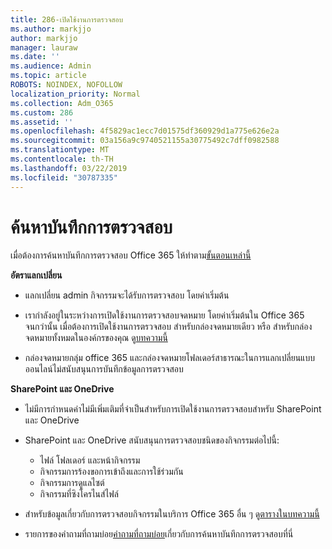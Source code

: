 ```yaml
---
title: 286-เปิดใช้งานการตรวจสอบ
ms.author: markjjo
author: markjjo
manager: lauraw
ms.date: ''
ms.audience: Admin
ms.topic: article
ROBOTS: NOINDEX, NOFOLLOW
localization_priority: Normal
ms.collection: Adm_O365
ms.custom: 286
ms.assetid: ''
ms.openlocfilehash: 4f5829ac1ecc7d01575df360929d1a775e626e2a
ms.sourcegitcommit: 03a156a9c9740521155a30775492c7dff0982588
ms.translationtype: MT
ms.contentlocale: th-TH
ms.lasthandoff: 03/22/2019
ms.locfileid: "30787335"
---
```

# <a name="search-the-audit-log"></a>ค้นหาบันทึกการตรวจสอบ

เมื่อต้องการค้นหาบันทึกการตรวจสอบ Office 365 ให้ทำตาม[ขั้นตอนเหล่านี้](https://docs.microsoft.com/office365/securitycompliance/search-the-audit-log-in-security-and-compliance#search-the-audit-log) 

**อัตราแลกเปลี่ยน**

- แลกเปลี่ยน admin กิจกรรมจะได้รับการตรวจสอบ โดยค่าเริ่มต้น

- เรากำลังอยู่ในระหว่างการเปิดใช้งานการตรวจสอบจดหมาย โดยค่าเริ่มต้นใน Office 365 จนกว่านั้น เมื่อต้องการเปิดใช้งานการตรวจสอบ สำหรับกล่องจดหมายเดียว หรือ สำหรับกล่องจดหมายทั้งหมดในองค์กรของคุณ ดู[บทความนี้](https://docs.microsoft.com/office365/securitycompliance/enable-mailbox-auditing)

- กล่องจดหมายกลุ่ม office 365 และกล่องจดหมายโฟลเดอร์สาธารณะในการแลกเปลี่ยนแบบออนไลน์ไม่สนับสนุนการบันทึกข้อมูลการตรวจสอบ

**SharePoint และ OneDrive**

- ไม่มีการกำหนดค่าไม่มีเพิ่มเติมที่จำเป็นสำหรับการเปิดใช้งานการตรวจสอบสำหรับ SharePoint และ OneDrive

- SharePoint และ OneDrive สนับสนุนการตรวจสอบชนิดของกิจกรรมต่อไปนี้: 

    - ไฟล์ โฟลเดอร์ และหน้ากิจกรรม
    - กิจกรรมการร้องขอการเข้าถึงและการใช้ร่วมกัน
    - กิจกรรมการดูแลไซต์
    - กิจกรรมที่ซิงโครไนส์ไฟล์

- สำหรับข้อมูลเกี่ยวกับการตรวจสอบกิจกรรมในบริการ Office 365 อื่น ๆ ดู[ตารางในบทความนี้](https://docs.microsoft.com/office365/securitycompliance/search-the-audit-log-in-security-and-compliance#audited-activities)

- รายการของคำถามที่ถามบ่อย[คำถามที่ถามบ่อย](https://docs.microsoft.com/office365/securitycompliance/search-the-audit-log-in-security-and-compliance#frequently-asked-questions)เกี่ยวกับการค้นหาบันทึกการตรวจสอบที่นี่